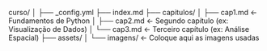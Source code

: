 curso/
│
├── _config.yml
├── index.md
├── capitulos/
│   ├── cap1.md  ← Fundamentos de Python
│   ├── cap2.md  ← Segundo capítulo (ex: Visualização de Dados)
│   └── cap3.md  ← Terceiro capítulo (ex: Análise Espacial)
├── assets/
│   └── imagens/ ← Coloque aqui as imagens usadas
